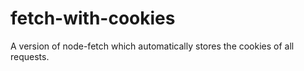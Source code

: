 # fetch-with-cookies
A version of node-fetch which automatically stores the cookies of all requests.
